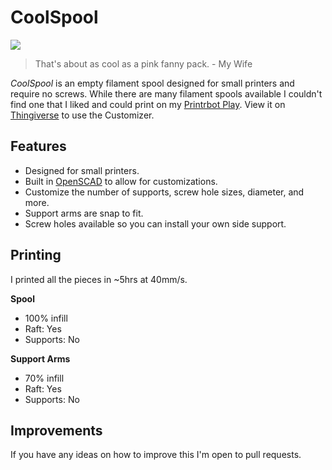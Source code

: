 # CoolSpool

![](http://i.imgur.com/YGnYF6S.jpg)

> That's about as cool as a pink fanny pack. - My Wife

*CoolSpool* is an empty filament spool designed for small printers and require no screws. While there are many filament spools available I couldn't find one that I liked and could print on my [Printrbot Play](https://printrbot.com/shop/assembled-printrbot-play/). View it on [Thingiverse](http://www.thingiverse.com/thing:1459166) to use the Customizer.

## Features

* Designed for small printers.
* Built in [OpenSCAD](http://www.openscad.org) to allow for customizations.
* Customize the number of supports, screw hole sizes, diameter, and more.
* Support arms are snap to fit.
* Screw holes available so you can install your own side support.

## Printing

I printed all the pieces in ~5hrs at 40mm/s.

**Spool**
- 100% infill
- Raft: Yes
- Supports: No

**Support Arms**
- 70% infill
- Raft: Yes
- Supports: No


## Improvements

If you have any ideas on how to improve this I'm open to pull requests.
